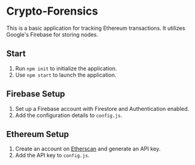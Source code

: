 # Crypto-Forensics

This is a basic application for tracking Ethereum transactions. It utilizes Google's Firebase for storing nodes.

## Start
1. Run `npm init` to initialize the application.  
2. Use `npm start` to launch the application.  

## Firebase Setup
1. Set up a Firebase account with Firestore and Authentication enabled.  
2. Add the configuration details to `config.js`.  

## Ethereum Setup
1. Create an account on [Etherscan](https://etherscan.io) and generate an API key.  
2. Add the API key to `config.js`.  
